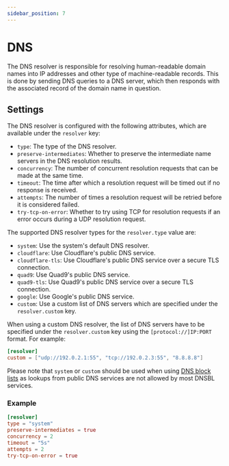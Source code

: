 ```yaml
---
sidebar_position: 7
---
```


# DNS

The DNS resolver is responsible for resolving human-readable domain names into IP addresses and other type of machine-readable records. This is done by sending DNS queries to a DNS server, which then responds with the associated record of the domain name in question. 

## Settings

The DNS resolver is configured with the following attributes, which are available under the `resolver` key:

- `type`: The type of the DNS resolver.
- `preserve-intermediates`: Whether to preserve the intermediate name servers in the DNS resolution results.
- `concurrency`: The number of concurrent resolution requests that can be made at the same time.
- `timeout`: The time after which a resolution request will be timed out if no response is received.
- `attempts`: The number of times a resolution request will be retried before it is considered failed.
- `try-tcp-on-error`: Whether to try using TCP for resolution requests if an error occurs during a UDP resolution request.

The supported DNS resolver types for the `resolver.type` value are:

- `system`: Use the system's default DNS resolver.
- `cloudflare`: Use Cloudflare's public DNS service.
- `cloudflare-tls`: Use Cloudflare's public DNS service over a secure TLS connection.
- `quad9`: Use Quad9's public DNS service.
- `quad9-tls`: Use Quad9's public DNS service over a secure TLS connection.
- `google`: Use Google's public DNS service.
- `custom`: Use a custom list of DNS servers which are specified under the `resolver.custom` key.

When using a custom DNS resolver, the list of DNS servers have to be specified under the `resolver.custom` key using the `[protocol://]IP:PORT` format. For example:

```toml
[resolver]
custom = ["udp://192.0.2.1:55", "tcp://192.0.2.3:55", "8.8.8.8"]
```

Please note that `system` or `custom` should be used when using [DNS block lists](/docs/spamfilter/dnsbl) as lookups from public DNS services are not allowed by most DNSBL services.

### Example

```toml
[resolver]
type = "system"
preserve-intermediates = true
concurrency = 2
timeout = "5s"
attempts = 2
try-tcp-on-error = true
```
